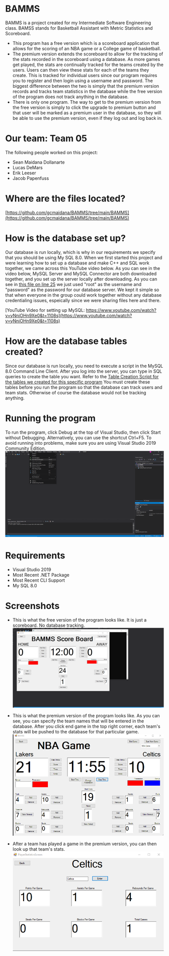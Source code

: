 # BAMMS
BAMMS is a project created for my Intermediate Software Engineering class. BAMSS stands for Basketball Assistant with Metric Statistics and Scoreboard.
* This program has a free version which is a scoreboard application that allows for the scoring of an NBA game or a College game of basketball.
* The premium version extends the scoreboard to allow for the tracking of the stats recorded in the scoreboard using a database. As more games get
played, the stats are continually tracked for the teams created by the users. Users can then view these stats for each of the teams they create. This is tracked
for individual users since our program requires you to register and then login using a username and password. The biggest difference between the two is simply that the premium version records and tracks team statistics in the database while the free version of the program does not track anything in the database.
* There is only one program. The way to get to the premium version from the free version is simply to click the upgrade to premium button and that user will be marked as a premium user in the database, so they will be able to use the premium version, even if they log out and log back in.

# Our team: Team 05

The following people worked on this project:
* Sean Maidana Dollanarte
* Lucas DeMars
* Erik Leeser
* Jacob Papenfuss

# Where are the files located? 
[https://github.com/gcmaidana/BAMMS/tree/main/BAMMS](https://github.com/gcmaidana/BAMMS/tree/main/BAMMS)

# How is the database set up?
Our database is run locally, which is why in our requirements we specify that you should be using My SQL 8.0. When we first started this project and were learning how to set up a database and make C++ and SQL work together, we came across this YouTube video below. As you can see in the video below, MySQL Server and MySQL Connector are both downloaded together, and you set up the server locally after downloading. As you can see in [this file on line 25](https://github.com/gcmaidana/BAMMS/blob/main/BAMMS/DBManager.cpp) we just used "root" as the username and "password" as the password for our database server. We kept it simple so that when everyone in the group could work together without any database credentialing issues, espeically since we were sharing files here and there.

[YouTube Video for setting up MySQL: https://www.youtube.com/watch?v=yNniOHn9Xe0&t=1108s](https://www.youtube.com/watch?v=yNniOHn9Xe0&t=1108s)

# How are the database tables created?
Since our database is run locally, you need to execute a script in the MySQL 8.0 Command Line Client. After you log into the server, you can type in SQL queries to create the table you want. Refer to the [Table Creation Script for the tables we created for this specific program](https://github.com/gcmaidana/BAMMS/blob/main/BAMMS/TableCreationScript.cpp) You must create these tables before you run the program so that the database can track users and team stats. Otherwise of course the database would not be tracking anything.

# Running the program
To run the program, click Debug at the top of Visual Studio, then click Start without Debugging. Alternatively, you can use the shortcut Ctrl+F5. To avoid running into 
problems, make sure you are using Visual Studio 2019 Community Edition.
![Screenshot](a17d47221785ec413ed2706db4cff4d0.png)


# Requirements

* Visual Studio 2019
* Most Recent .NET Package
* Most Recent CLI Support
* My SQL 8.0

# Screenshots

* This is what the free version of the program looks like. It is just a scoreboard. No database tracking.
![Screenshot](free.png)



* This is what the premium version of the program looks like. As you can see, you can specify the team names that will be entered in the database. After you click end game in the top right corner, each team's stats will be pushed to the database for that particular game.
![Screenshot](premium.png)



* After a team has played a game in the premium version, you can then look up that team's stats.
![Screenshot](premiumstats.png)




